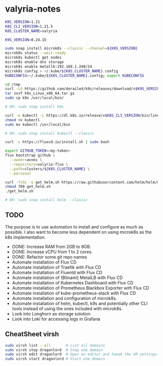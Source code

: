 # valyria-notes

```bash
K8S_VERSION=1.21
K8S_CLI_VERSION=1.21.5
K8S_CLUSTER_NAME=valyria

K9S_VERSION=0.24.15

sudo snap install microk8s --classic --channel=${K8S_VERSION}
microk8s status --wait-ready
microk8s kubectl get nodes
microk8s enable dns storage
microk8s enable metallb:192.168.1.240/24
microk8s config > ~/.kube/${K8S_CLUSTER_NAME}.config
KUBECONFIG=~/.kube/${K8S_CLUSTER_NAME}.config; export KUBECONFIG

cd /tmp
curl -LO https://github.com/derailed/k9s/releases/download/v$K9S_VERSION/k9s_Linux_x86_64.tar.gz
tar zxvf k9s_Linux_x86_64.tar.gz
sudo cp k9s /usr/local/bin/

# OR: sudo snap install k9s

curl -o kubectl -L https://dl.k8s.io/release/v$K8S_CLI_VERSION/bin/linux/amd64/kubectl
chmod +x kubectl
sudo mv kubectl /usr/local/bin

# OR: sudo snap install kubectl --classic

curl -s https://fluxcd.io/install.sh | sudo bash

export GITHUB_TOKEN=<my-token>
flux bootstrap github \
  --owner=avnes \
  --repository=valyria-flux \
  --path=clusters/${K8S_CLUSTER_NAME} \
  --personal

curl -fsSL -o get_helm.sh https://raw.githubusercontent.com/helm/helm/main/scripts/get-helm-3
chmod 700 get_helm.sh
./get_helm.sh

# OR: sudo snap install helm --classic
```

## TODO

The purpose is to use automation to install and configure as much as possible. I also want to become less dependent on using microk8s as the k8s implementation.

- DONE: Increase RAM from 2GB to 8GB.
- DONE: Increase vCPU from 1 to 2 cores.
- DONE: Refactor some git repo names
- Automate installation of Flux CD
- Automate installation of Traefik with Flux CD
- Automate installation of Fluentd with Flux CD
- Automate installation of (Bitnami) MetalLB with Flux CD
- Automate installation of Kubernetes Dashboard with Flux CD
- Automate installation of Prometheus Blackbox Exporter with Flux CD
- Automate installation of kube-prometheus-stack with Flux CD
- Automate installation and configuration of microk8s.
- Automate installation of helm, kubectl, k9s and potentially other CLI tools instead of using the ones included with microk8s.
- Look into Longhorn as storage solution
- Look into Loki for accessing logs in Grafana

## CheatSheet virsh

```bash
sudo virsh list --all       # List all domains
sudo virsh stop dragonlord  # Stop one domain
sudo virsh edit dragonlord  # Open an editor and tweak the VM settings
sudo virsh start dragonlord # Start one domain
```
